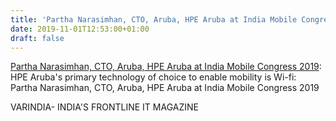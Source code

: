 ```yaml
---
title: 'Partha Narasimhan, CTO, Aruba, HPE Aruba at India Mobile Congress 2019'
date: 2019-11-01T12:53:00+01:00
draft: false
---
```


[Partha Narasimhan, CTO, Aruba, HPE Aruba at India Mobile Congress 2019](https://varindia.com/Video/partha-narasimhan-cto-aruba-hpe-aruba-at-india-mobile-congress-2019#.XbwcoKfaj7A.blogger): HPE Aruba's primary technology of choice to enable mobility is Wi-fi: Partha Narasimhan, CTO, Aruba, HPE Aruba at India Mobile Congress 2019  
  
VARINDIA- INDIA'S FRONTLINE IT MAGAZINE